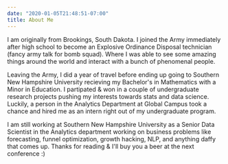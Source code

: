 ```yaml
---
date: "2020-01-05T21:48:51-07:00"
title: About Me
---
```


I am originally from Brookings, South Dakota.  I joined the Army immediately after high school to become an Explosive Ordinance Disposal technician (fancy army talk for bomb squad).  Where I was able to see some amazing things around the world and interact with a bunch of phenomenal people.


Leaving the Army, I did a year of travel before ending up going to Southern New Hampshire University recieving my Bachelor's in Mathematics with a Minor in Education.  I partipated & won in a couple of undergraduate research projects pushing my interests towards stats and data science.  Luckily, a person in the Analytics Department at Global Campus took a chance and hired me as an intern right out of my undergraduate program.


I am still working at Southern New Hampshire University as a Senior Data Scientist in the Analytics department working on business problems like forecasting, funnel optimization, growth hacking, NLP, and anything daffy that comes up.  Thanks for reading & I'll buy you a beer at the next conference :)

